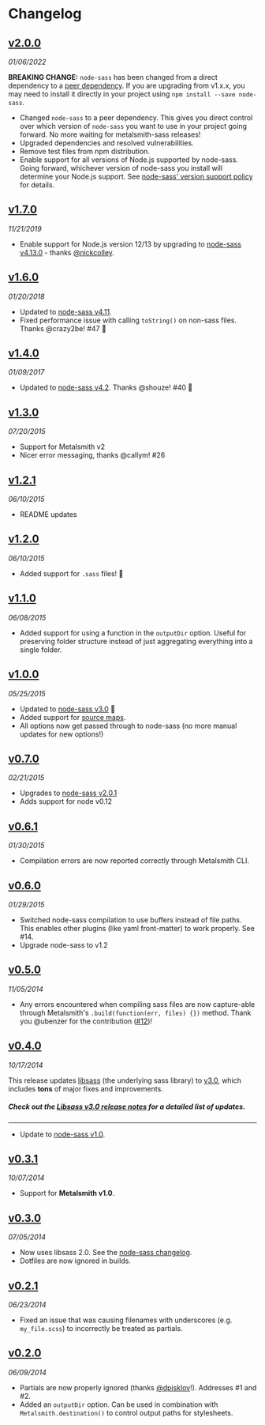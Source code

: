 # Changelog

## [v2.0.0](https://github.com/stevenschobert/metalsmith-sass/releases/tag/v2.0.0)

_01/06/2022_

**BREAKING CHANGE:** `node-sass` has been changed from a direct dependency to a [peer dependency](https://nodejs.org/es/blog/npm/peer-dependencies/). If you are upgrading from v1.x.x, you may need to install it directly in your project using `npm install --save node-sass`.

- Changed `node-sass` to a peer dependency. This gives you direct control over which version of `node-sass` you want to use in your project going forward. No more waiting for metalsmith-sass releases!
- Upgraded dependencies and resolved vulnerabilities.
- Remove test files from npm distribution.
- Enable support for all versions of Node.js supported by node-sass. Going forward, whichever version of node-sass you install will determine your Node.js support. See [node-sass' version support policy](https://github.com/sass/node-sass#node-version-support-policy) for details.

## [v1.7.0](https://github.com/stevenschobert/metalsmith-sass/releases/tag/v1.7.0)

_11/21/2019_

- Enable support for Node.js version 12/13 by upgrading to [node-sass v4.13.0](https://github.com/sass/node-sass/releases/tag/v4.13.0) - thanks [@nickcolley](https://github.com/nickcolley).

## [v1.6.0](https://github.com/stevenschobert/metalsmith-sass/releases/tag/v1.6.0)

_01/20/2018_

- Updated to [node-sass v4.11](https://github.com/sass/node-sass/releases/tag/v4.11.0).
- Fixed performance issue with calling `toString()` on non-sass files. Thanks @crazy2be! #47 :tada:

## [v1.4.0](https://github.com/stevenschobert/metalsmith-sass/releases/tag/v1.4.0)

_01/09/2017_

- Updated to [node-sass v4.2](https://github.com/sass/node-sass/releases/tag/v4.2.0). Thanks @shouze! #40 :tada:

## [v1.3.0](https://github.com/stevenschobert/metalsmith-sass/releases/tag/v1.3.0)

_07/20/2015_

- Support for Metalsmith v2
- Nicer error messaging, thanks @callym! #26

## [v1.2.1](https://github.com/stevenschobert/metalsmith-sass/releases/tag/v1.2.1)

_06/10/2015_

- README updates

## [v1.2.0](https://github.com/stevenschobert/metalsmith-sass/releases/tag/v1.2.0)

_06/10/2015_

- Added support for `.sass` files! :tada:

## [v1.1.0](https://github.com/stevenschobert/metalsmith-sass/releases/tag/v1.1.0)

_06/08/2015_

- Added support for using a function in the `outputDir` option. Useful for preserving folder structure instead of just aggregating everything into a single folder.

## [v1.0.0](https://github.com/stevenschobert/metalsmith-sass/releases/tag/v1.0.0)

_05/25/2015_

- Updated to [node-sass v3.0](https://github.com/sass/node-sass/releases/tag/v3.0.0) :tada:
- Added support for [source maps](https://github.com/stevenschobert/metalsmith-sass/blob/b162dd7c6ae6e5c6ee858e4db7bfc2a5c6393a85/README.md#source-maps).
- All options now get passed through to node-sass (no more manual updates for new options!)

## [v0.7.0](https://github.com/stevenschobert/metalsmith-sass/releases/tag/v0.7.0)

_02/21/2015_

- Upgrades to [node-sass v2.0.1](https://github.com/sass/node-sass/releases/tag/v2.0.1)
- Adds support for node v0.12

## [v0.6.1](https://github.com/stevenschobert/metalsmith-sass/releases/tag/v0.6.1)

_01/30/2015_

- Compilation errors are now reported correctly through Metalsmith CLI.

## [v0.6.0](https://github.com/stevenschobert/metalsmith-sass/releases/tag/v0.6.0)

_01/29/2015_

- Switched node-sass compilation to use buffers instead of file paths. This enables other plugins (like yaml front-matter) to work properly. See #14.
- Upgrade node-sass to v1.2

## [v0.5.0](https://github.com/stevenschobert/metalsmith-sass/releases/tag/v0.5.0)

_11/05/2014_

- Any errors encountered when compiling sass files are now capture-able through Metalsmith's `.build(function(err, files) {})` method. Thank you @ubenzer for the contribution ([#12](https://github.com/stevenschobert/metalsmith-sass/pull/12))!

## [v0.4.0](https://github.com/stevenschobert/metalsmith-sass/releases/tag/v0.4.0)

_10/17/2014_

This release updates [libsass](https://github.com/sass/libsass/) (the underlying sass library) to [v3.0](https://github.com/sass/libsass/releases/tag/3.0), which includes **tons** of major fixes and improvements.

##### Check out the [Libsass v3.0 release notes](https://github.com/sass/libsass/releases/tag/3.0) for a detailed list of updates.

---

- Update to [node-sass v1.0](https://github.com/sass/node-sass/releases/tag/v1.0.0).

## [v0.3.1](https://github.com/stevenschobert/metalsmith-sass/releases/tag/v0.3.1)

_10/07/2014_

- Support for **Metalsmith v1.0**.

## [v0.3.0](https://github.com/stevenschobert/metalsmith-sass/releases/tag/v0.3.0)

_07/05/2014_

- Now uses libsass 2.0. See the [node-sass changelog](https://github.com/sass/node-sass/releases/tag/v0.9.0).
- Dotfiles are now ignored in builds.

## [v0.2.1](https://github.com/stevenschobert/metalsmith-sass/releases/tag/v0.2.1)

_06/23/2014_

- Fixed an issue that was causing filenames with underscores (e.g. `my_file.scss`) to incorrectly be treated as partials.

## [v0.2.0](https://github.com/stevenschobert/metalsmith-sass/releases/tag/v0.2.0)

_06/09/2014_

- Partials are now properly ignored (thanks [@dpisklov](https://github.com/dpisklov)!). Addresses #1 and #2.
- Added an `outputDir` option. Can be used in combination with `Metalsmith.destination()` to control output paths for stylesheets.
